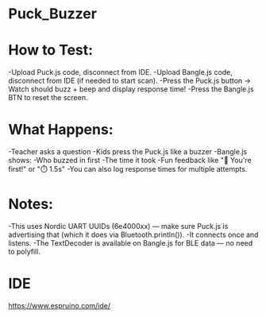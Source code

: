 # Puck_Buzzer

# How to Test:
-Upload Puck.js code, disconnect from IDE.
-Upload Bangle.js code, disconnect from IDE (if needed to start scan).
-Press the Puck.js button → Watch should buzz + beep and display response time!
-Press the Bangle.js BTN to reset the screen.


# What Happens:
-Teacher asks a question
-Kids press the Puck.js like a buzzer
-Bangle.js shows:
-Who buzzed in first
-The time it took
-Fun feedback like "🎉 You're first!" or "⏱️ 1.5s"
-You can also log response times for multiple attempts.

# Notes:
-This uses Nordic UART UUIDs (6e4000xx) — make sure Puck.js is advertising that (which it does via Bluetooth.println()).
-It connects once and listens.
-The TextDecoder is available on Bangle.js for BLE data — no need to polyfill.


# IDE
https://www.espruino.com/ide/
